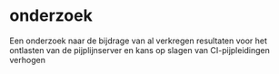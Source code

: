 # onderzoek
Een onderzoek naar de bijdrage van al verkregen resultaten voor het ontlasten van de pijplijnserver en kans op slagen van CI-pijpleidingen verhogen